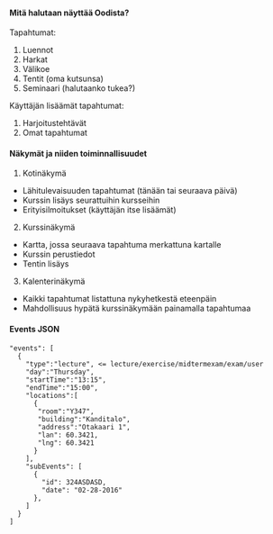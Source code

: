 #### Mitä halutaan näyttää Oodista?

Tapahtumat:

1. Luennot
2. Harkat
3. Välikoe
4. Tentit (oma kutsunsa)
5. Seminaari (halutaanko tukea?)

Käyttäjän lisäämät tapahtumat:
1. Harjoitustehtävät
2. Omat tapahtumat

#### Näkymät ja niiden toiminnallisuudet
1. Kotinäkymä
  - Lähitulevaisuuden tapahtumat (tänään tai seuraava päivä)
  - Kurssin lisäys seurattuihin kursseihin
  - Erityisilmoitukset (käyttäjän itse lisäämät)


2. Kurssinäkymä
  - Kartta, jossa seuraava tapahtuma merkattuna kartalle
  - Kurssin perustiedot
  - Tentin lisäys


3. Kalenterinäkymä
  - Kaikki tapahtumat listattuna nykyhetkestä eteenpäin
  - Mahdollisuus hypätä kurssinäkymään painamalla tapahtumaa


####  Events JSON
```
"events": [
  {
    "type":"lecture", <= lecture/exercise/midtermexam/exam/user
    "day":"Thursday",
    "startTime":"13:15",
    "endTime":"15:00",
    "locations":[
      {
       "room":"Y347",
       "building":"Kanditalo",
       "address":"Otakaari 1",
       "lan": 60.3421,
       "lng": 60.3421
      }
    ],
    "subEvents": [
      {
        "id": 324ASDASD,
        "date": "02-28-2016"
      },
    ]
  }
]
```
